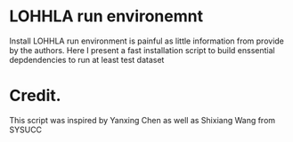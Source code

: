 # LOHHLA run environemnt 
Install LOHHLA run environment is painful as little information from provide by the authors. Here I present a fast installation script to build enssential depdendencies to run at least test dataset 


# Credit. 
This script was inspired by Yanxing Chen as well as Shixiang Wang from SYSUCC

